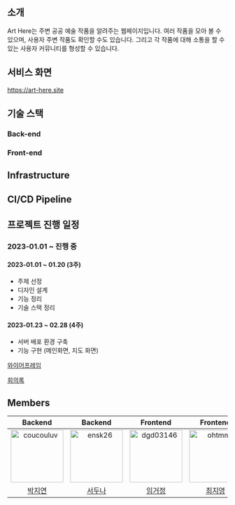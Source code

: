 <!--

**Here are some ideas to get you started:**

🙋‍♀️ A short introduction - what is your organization all about?
🌈 Contribution guidelines - how can the community get involved?
👩‍💻 Useful resources - where can the community find your docs? Is there anything else the community should know?
🍿 Fun facts - what does your team eat for breakfast?
🧙 Remember, you can do mighty things with the power of [Markdown](https://docs.github.com/github/writing-on-github/getting-started-with-writing-and-formatting-on-github/basic-writing-and-formatting-syntax)
-->

## 소개
Art Here는 주변 공공 예술 작품을 알려주는 웹페이지입니다. 여러 작품을 모아 볼 수 있으며, 사용자 주변 작품도 확인할 수도 있습니다. 그리고 각 작품에 대해 소통을 할 수 있는 사용자 커뮤니티를 형성할 수 있습니다.

## 서비스 화면
https://art-here.site

## 기술 스택
### Back-end

### Front-end

## Infrastructure

## CI/CD Pipeline

## 프로젝트 진행 일정

### 2023-01.01 ~ 진행 중

#### 2023-01.01 ~ 01.20 (3주)
- 주제 선정
- 디자인 설계
- 기능 정리
- 기술 스택 정리

#### 2023-01.23 ~ 02.28 (4주)
- 서버 배포 환경 구축
- 기능 구현 (메인화면, 지도 화면)

[와이어프레임](https://www.figma.com/file/6V85Hw0SYPuayqowrD2SBQ/Art-Here-Wirefarme?node-id=317%3A2303)

[회의록](https://github.com/orgs/art-here/discussions/categories/%ED%9A%8C%EC%9D%98%EB%A1%9D)

## Members

Backend|Backend|Frontend|Frontend
:---:|:---:|:---:|:---:
<img src="https://avatars.githubusercontent.com/u/86236392?v=4" width="120px" height="120px" title="coucouluv"/>|<img src="https://avatars.githubusercontent.com/u/70767115?v=4" width="120px" height="120px" title="ensk26"/>|<img src="https://avatars.githubusercontent.com/u/99801230?v=4" width="120px" height="120px" title="dgd03146"/>|<img src="https://avatars.githubusercontent.com/u/108715216?v=4" width="120px" height="120px" title="ohtmm"/>
[박지연](https://github.com/coucouluv)|[서두나](https://github.com/ensk26)|[임거정](https://github.com/dgd03146)|[최지영](https://github.com/ohtmm)

